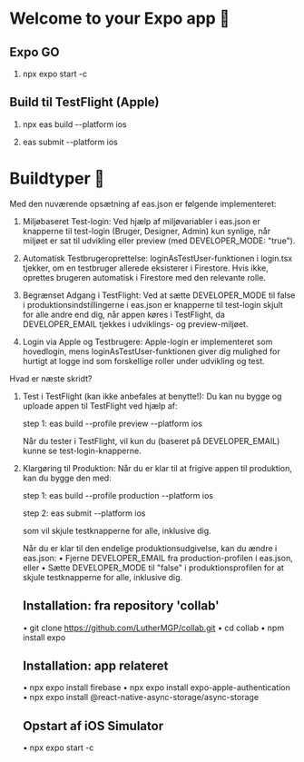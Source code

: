 # Welcome to your Expo app 👋

## Expo GO

1. npx expo start -c

## Build til TestFlight (Apple)

1. npx eas build --platform ios

2. eas submit --platform ios

# Buildtyper 👋

Med den nuværende opsætning af eas.json er følgende implementeret:

1. Miljøbaseret Test-login:
   Ved hjælp af miljøvariabler i eas.json er knapperne til test-login (Bruger, Designer, Admin) kun synlige, når miljøet er sat til udvikling eller preview (med DEVELOPER_MODE: "true").

2. Automatisk Testbrugeroprettelse:
   loginAsTestUser-funktionen i login.tsx tjekker, om en testbruger allerede eksisterer i Firestore. Hvis ikke, oprettes brugeren automatisk i Firestore med den relevante rolle.

3. Begrænset Adgang i TestFlight:
   Ved at sætte DEVELOPER_MODE til false i produktionsindstillingerne i eas.json er knapperne til test-login skjult for alle andre end dig, når appen køres i TestFlight, da DEVELOPER_EMAIL tjekkes i udviklings- og preview-miljøet.

4. Login via Apple og Testbrugere:
   Apple-login er implementeret som hovedlogin, mens loginAsTestUser-funktionen giver dig mulighed for hurtigt at logge ind som forskellige roller under udvikling og test.

Hvad er næste skridt?

1. Test i TestFlight (kan ikke anbefales at benytte!):
   Du kan nu bygge og uploade appen til TestFlight ved hjælp af:

   step 1:
   eas build --profile preview --platform ios

   Når du tester i TestFlight, vil kun du (baseret på DEVELOPER_EMAIL) kunne se test-login-knapperne.

2. Klargøring til Produktion:
   Når du er klar til at frigive appen til produktion, kan du bygge den med:

   step 1:
   eas build --profile production --platform ios

   step 2:
   eas submit --platform ios

   som vil skjule testknapperne for alle, inklusive dig.

   Når du er klar til den endelige produktionsudgivelse, kan du ændre i eas.json:
   • Fjerne DEVELOPER_EMAIL fra production-profilen i eas.json, eller
   • Sætte DEVELOPER_MODE til "false" i produktionsprofilen for at skjule testknapperne for alle, inklusive dig.

   ## Installation: fra repository 'collab'

   • git clone https://github.com/LutherMGP/collab.git
   • cd collab
   • npm install expo

   ## Installation: app relateret

   • npx expo install firebase
   • npx expo install expo-apple-authentication
   • npx expo install @react-native-async-storage/async-storage

   ## Opstart af iOS Simulator

   • npx expo start -c

